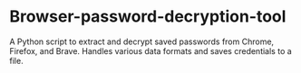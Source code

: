 # Browser-password-decryption-tool
A Python script to extract and decrypt saved passwords from Chrome, Firefox, and Brave. Handles various data formats and saves credentials to a file.

